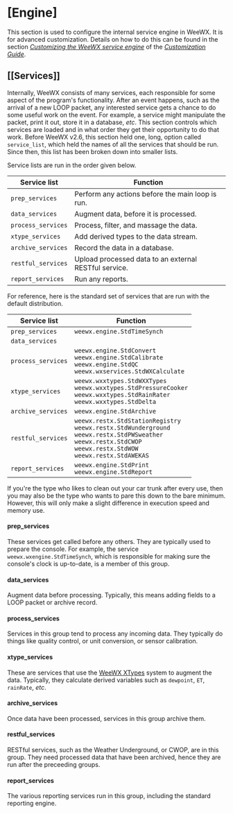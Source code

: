 # [Engine] 

This section is used to configure the internal service engine in WeeWX. It is for advanced
customization. Details on how to do this can be found in the section [*Customizing the WeeWX
service engine*](../../../custom/service_engine/) of the [*Customization Guide*](../../../custom/).

## [[Services]]

Internally, WeeWX consists of many services, each responsible for some aspect of the program's functionality. After an event happens, such as the arrival of a new LOOP packet, any interested service gets a chance to do some useful work on the event. For example, a service might manipulate the packet, print it out, store it in a database, *etc*. This section controls which services are loaded and in what order they get their opportunity to do that work. Before WeeWX v2.6, this section held one, long, option called `service_list`, which held the names of all the services that should be run. Since then, this list has been broken down into smaller lists.

Service lists are run in the order given below.

| Service list       | Function                                              |
|--------------------|-------------------------------------------------------|
| `prep_services`    | Perform any actions before the main loop is run.      |
| `data_services`    | Augment data, before it is processed.                 |
| `process_services` | Process, filter, and massage the data.                |
| `xtype_services`   | Add derived types to the data stream.                 |
| `archive_services` | Record the data in a database.                        |
| `restful_services` | Upload processed data to an external RESTful service. |
| `report_services`  | Run any reports.                                      |

For reference, here is the standard set of services that are run with the default distribution.

| Service list       | Function                                                                                                                                 |
|--------------------|------------------------------------------------------------------------------------------------------------------------------------------|
| `prep_services`    | `weewx.engine.StdTimeSynch`                                                                                                              |
| `data_services`	   |                                                                                                                                          |
| `process_services` | `weewx.engine.StdConvert` <br> `weewx.engine.StdCalibrate` <br> `weewx.engine.StdQC` <br> `weewx.wxservices.StdWXCalculate`              |
| `xtype_services`   | `weewx.wxxtypes.StdWXXTypes` <br/> `weewx.wxxtypes.StdPressureCooker`<br/> `weewx.wxxtypes.StdRainRater` <br/> `weewx.wxxtypes.StdDelta` |
| `archive_services` | `weewx.engine.StdArchive`                                                                                                                                                         |
| `restful_services` | `weewx.restx.StdStationRegistry` <br>`weewx.restx.StdWunderground` <br>`weewx.restx.StdPWSweather` <br>`weewx.restx.StdCWOP` <br>`weewx.restx.StdWOW` <br>`weewx.restx.StdAWEKAS` |
| `report_services`  | `weewx.engine.StdPrint` <br> `weewx.engine.StdReport`                                                                                                                             |

If you're the type who likes to clean out your car trunk after every use, then you may also be the type who wants to pare this down to the bare minimum. However, this will only make a slight difference in execution speed and memory use.

#### prep_services

These services get called before any others. They are typically used to prepare the console. For example, the service `weewx.wxengine.StdTimeSynch`, which is responsible for making sure the console's clock is up-to-date, is a member of this group.

#### data_services

Augment data before processing. Typically, this means adding fields to a LOOP packet or archive record.

#### process_services

Services in this group tend to process any incoming data. They typically do things like quality control, or unit conversion, or sensor calibration.

#### xtype_services

These are services that use the [WeeWX XTypes](https://github.com/weewx/weewx/wiki/xtypes) system to augment the data. Typically, they calculate derived variables such as `dewpoint`, `ET`, `rainRate`, *etc*.

#### archive_services

Once data have been processed, services in this group archive them.

#### restful_services

RESTful services, such as the Weather Underground, or CWOP, are in this group. They need processed data that have been archived, hence they are run after the preceeding groups.

#### report_services

The various reporting services run in this group, including the standard reporting engine.
